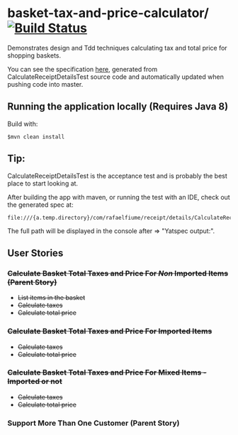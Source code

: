 # basket-tax-and-price-calculator/ [![Build Status](https://travis-ci.org/rafaelfiume/basket-tax-and-price-calculator.svg?branch=master)](https://travis-ci.org/rafaelfiume/basket-tax-and-price-calculator)

Demonstrates design and Tdd techniques calculating tax and total price for shopping baskets.

You can see the specification [here](http://rafaelfiume.github.io/basket-tax-and-price-calculator), generated from CalculateReceiptDetailsTest source code
and automatically updated when pushing code into master.

## Running the application locally (Requires Java 8)

Build with:

    $mvn clean install

## Tip:

CalculateReceiptDetailsTest is the acceptance test and is probably the best place to start looking at.

After building the app with maven, or running the test with an IDE, check out the generated spec at:

    file:///{a.temp.directory}/com/rafaelfiume/receipt/details/CalculateReceiptDetailsTest.html

The full path will be displayed in the console after => "Yatspec output:".

## User Stories

### ~~Calculate Basket Total Taxes and Price For *Non* Imported Items (Parent Story)~~
* ~~List items in the basket~~
* ~~Calculate taxes~~
* ~~Calculate total price~~

### ~~Calculate Basket Total Taxes and Price For Imported Items~~
* ~~Calculate taxes~~
* ~~Calculate total price~~

### ~~Calculate Basket Total Taxes and Price For Mixed Items - Imported or not~~
* ~~Calculate taxes~~
* ~~Calculate total price~~

### Support More Than One Customer (Parent Story)